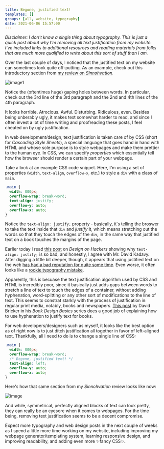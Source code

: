 ```yaml
---
title: Begone, justified text!
templates: []
groups: [all, website, typography]
date: 2021-06-06 15:57:00
--- 
```


_Disclaimer: I don't know a single thing about typography. This is just a quick post about why I'm removing all text justification from my website. I've included links to additional resources and reading materials from folks that are much more qualified to write about this sort of stuff than I am._

Over the last couple of days, I noticed that the justified text on my website can sometimes look quite off-putting.
As an example, check out this introductory section from [my review on _Sinnohvation_](http://34.200.98.64:3000/sinnohvation).

![image1](https://media.discordapp.net/attachments/693296031982682184/851171575847321700/unknown.png?width=830&height=632)

Notice the (oftentimes huge) gaping holes between words. In particular, check out the 3rd line of the 3rd paragraph and the 2nd and 4th lines of the 4th paragraph. 

It looks horrible. Atrocious. Awful. Disturbing. Ridiculous, even. Besides being unberably ugly, it makes text somewhat harder to read, and since I often invest a lot of time writing and proofreading these posts, I feel cheated on by ugly justification.

In web development/design, text justification is taken care of by  CSS (short for _Cascading Style Sheets_), a special language that goes hand in hand with HTML and whose sole purpose is to style webpages and make them prettier to the human eye. In CSS, we can specify _properties_ which essentially tell how the browser should render a certain part of your webpage. 

Take a look at an example CSS code snippet. Here, I'm using a set of properties (`width`, `text-align`, `overflow-x`, etc.) to style a `div` with a class of `main`.

```css
.main {
  width: 800px;	
  overflow-wrap: break-word;
  text-align: justify;
  overflow-y: auto;
  overflow-x: auto;
}
```

Notice the `text-align: justify;` property - basically, it's telling the broswer to take the text inside that `div` and _justify_ it, which means stretching out the words so that they touch the edges of the `div`, in the same way that justified text on a book touches the margins of the page.

Earlier today I read [this post](https://designforhackers.com/blog/justify-text-html-css/) on _Design on Hackers_ showing why `text-align: justify;` is so bad, and honestly, I agree with Mr. David Kadavy. After digging a little bit deeper, though, it appears that using justified text on the web [has had a bad reputation for quite some time](https://www.futurehosting.com/blog/why-does-justified-text-have-such-a-bad-reputation-on-the-web/). Even worse, it often looks like a [rookie typography mistake](https://meetchopz.medium.com/10-bad-typography-habits-that-scream-amateur-8bac07f9c041).

Apparently, this is becuase the text justification algorithm used by CSS and HTML is incredibly poor, since it basically just adds gaps between words to stretch a line of text to touch the edges of a container, without adding hyphenation, word-splitting or any other sort of modifications to the line of text. This seems to constrat starkly with the process of justification in regular print media, notably, books and newspapers. [This post](http://theworldsgreatestbook.com/book-design-basics-hyphens-justification/) by David Bricker in his _Book Design Basics_ series does a good job of explaining how to use hyphenation to justify text for books.

For web developers/designers such as myself, it looks like the best option as of right now is to just ditch justification all together in favor of left-aligned text. Thankfully, all I need to do is to change a single line of CSS:

```css
.main {
  width: 800px;	
  overflow-wrap: break-word;
  /* Begone, justified text! */
  text-align: left;
  overflow-y: auto;
  overflow-x: auto;
}
```

Here's how that same section from my _Sinnohvation_ review looks like now:

![image](https://media.discordapp.net/attachments/693296031982682184/851171420952199198/unknown.png?width=858&height=631)

And while, symmetrical, perfectly aligned blocks of text can look pretty, they can really be an eyesore when it comes to webpages. For the time being, removing text justification seems to be a decent compromise.

Expect more typography and web design posts in the next couple of weeks as I spend a little more time working on my website, including improving my webpage generator/templating system, learning responsive design, and improving readability, and adding even more ✨fancy CSS✨.